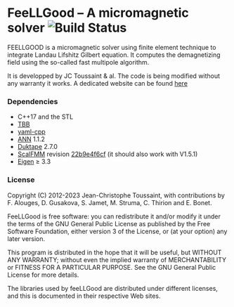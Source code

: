# FeeLLGood – A micromagnetic solver ![Build Status](https://github.com/feellgood/FeeLLGood/actions/workflows/tests.yml/badge.svg)

FEELLGOOD is a micromagnetic solver using finite element technique to integrate Landau Lifshitz Gilbert equation. It computes the demagnetizing field using the so-called fast multipole algorithm.

It is developped by JC Toussaint & al.
The code is being modified without any warranty it works. A dedicated website can be found [here][]  

### Dependencies

* C++17 and the STL
* [TBB][]
* [yaml-cpp][]
* [ANN][] 1.1.2
* [Duktape][] 2.7.0
* [ScalFMM][] revision [22b9e4f6cf][ScalFMM-rev] (it should also work with V1.5.1)
* [Eigen][] ≥ 3.3

### License

Copyright (C) 2012-2023  Jean-Christophe Toussaint, with contributions by F. Alouges, D. Gusakova, S. Jamet, M. Struma, C. Thirion and E. Bonet.

FeeLLGood is free software: you can redistribute it and/or modify it under the terms of the GNU General Public License as published by the Free Software Foundation, either version 3 of the License, or (at your option) any later version.

This program is distributed in the hope that it will be useful, but WITHOUT ANY WARRANTY; without even the implied warranty of MERCHANTABILITY or FITNESS FOR A PARTICULAR PURPOSE.  See the GNU General Public License for more details.

The libraries used by feeLLGood are distributed under different licenses, and this is documented in their respective Web sites.

[here]: https://feellgood.neel.cnrs.fr/
[TBB]: https://www.threadingbuildingblocks.org/
[yaml-cpp]: https://github.com/jbeder/yaml-cpp
[ANN]: https://www.cs.umd.edu/~mount/ANN/
[Duktape]: https://duktape.org/
[ScalFMM]: https://gitlab.inria.fr/solverstack/ScalFMM/
[ScalFMM-rev]: https://gitlab.inria.fr/solverstack/ScalFMM/-/archive/22b9e4f6cf4ea721d71198a71e3f5d2c5ae5e7cc/ScalFMM-22b9e4f6cf4ea721d71198a71e3f5d2c5ae5e7cc.tar.gz
[Eigen]: https://eigen.tuxfamily.org/
